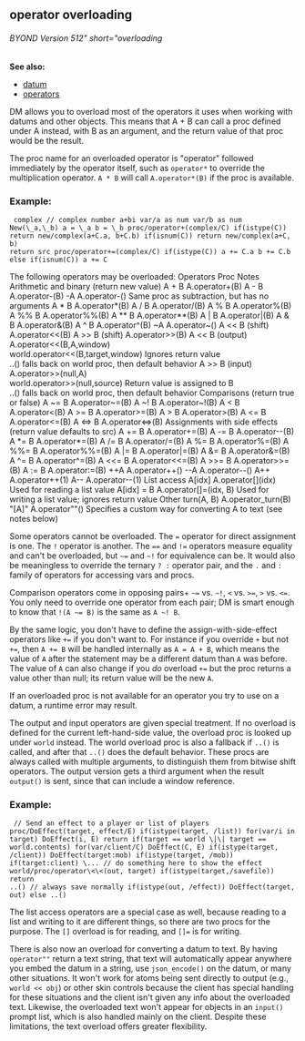## operator overloading 
###### BYOND Version 512" short="overloading
**See also:**
+   [datum](/ref/datum.md) 
+   [operators](/ref/operator.md) 

DM allows you to overload most of the operators it uses when
working with datums and other objects. This means that A + B can call a
proc defined under A instead, with B as an argument, and the return
value of that proc would be the result. 

The proc name for an
overloaded operator is \"operator\" followed immediately by the operator
itself, such as `operator*` to override the multiplication operator.
`A * B` will call `A.operator*(B)` if the proc is available.
### Example:

```
 complex // complex number a+bi var/a as num var/b as num
New(\_a,\_b) a = \_a b = \_b proc/operator+(complex/C) if(istype(C))
return new/complex(a+C.a, b+C.b) if(isnum(C)) return new/complex(a+C, b)
return src proc/operator+=(complex/C) if(istype(C)) a += C.a b += C.b
else if(isnum(C)) a += C 
```
 

The following operators may
be overloaded:
Operators
Proc
Notes
Arithmetic and binary (return new value)
A + B
A.operator+(B)
A - B
A.operator-(B)
-A
A.operator-()
Same proc as subtraction, but has no arguments
A \* B
A.operator\*(B)
A / B
A.operator/(B)
A % B
A.operator%(B)
A %% B
A.operator%%(B)
A \*\* B
A.operator\*\*(B)
A \| B
A.operator\|(B)
A & B
A.operator&(B)
A \^ B
A.operator\^(B)
\~A
A.operator\~()
A \<\< B (shift)
A.operator\<\<(B)
A \>\> B (shift)
A.operator\>\>(B)
A \<\< B (output)
A.operator\<\<(B,A,window)\
world.operator\<\<(B,target,window)
Ignores return value\
..() falls back on world proc, then default behavior
A \>\> B (input)
A.operator\>\>(null,A)\
world.operator\>\>(null,source)
Return value is assigned to B\
..() falls back on world proc, then default behavior
Comparisons (return true or false)
A \~= B
A.operator\~=(B)
A \~! B
A.operator\~!(B)
A \< B
A.operator\<(B)
A \>= B
A.operator\>=(B)
A \> B
A.operator\>(B)
A \<= B
A.operator\<=(B)
A \<=\> B
A.operator\<=\>(B)
Assignments with side effects (return value defaults to src)
A += B
A.operator+=(B)
A -= B
A.operator\--(B)
A \*= B
A.operator\*=(B)
A /= B
A.operator/=(B)
A %= B
A.operator%=(B)
A %%= B
A.operator%%=(B)
A \|= B
A.operator\|=(B)
A &= B
A.operator&=(B)
A \^= B
A.operator\^=(B)
A \<\<= B
A.operator\<\<=(B)
A \>\>= B
A.operator\>\>=(B)
A := B
A.operator:=(B)
++A
A.operator++()
\--A
A.operator\--()
A++
A.operator++(1)
A\--
A.operator\--(1)
List access
A\[idx\]
A.operator\[\](idx)
Used for reading a list value
A\[idx\] = B
A.operator\[\]=(idx, B)
Used for writing a list value; ignores return value
Other
turn(A, B)
A.operator_turn(B)
\"\[A\]\"
A.operator\"\"()
Specifies a custom way for converting A to text (see notes below)


Some operators cannot be overloaded. The `=` operator for
direct assignment is one. The `!` operator is another. The `==` and `!=`
operators measure equality and can\'t be overloaded, but `~=` and `~!`
for equivalence can be. It would also be meaningless to override the
ternary `? :` operator pair, and the `.` and `:` family of operators for
accessing vars and procs. 

Comparison operators come in opposing
pairs+ `~=` vs. `~!`, `<` vs. `>=`, `>` vs. `<=`. You only need to
override one operator from each pair; DM is smart enough to know that
`!(A ~= B)` is the same as `A ~! B`. 

By the same logic, you
don\'t have to define the assign-with-side-effect operators like `+=` if
you don\'t want to. For instance if you override `+` but not `+=`, then
`A += B` will be handled internally as `A = A + B`, which means the
value of `A` after the statement may be a different datum than `A` was
before. The value of `A` can also change if you *do* overload `+=` but
the proc returns a value other than null; its return value will be the
new `A`. 

If an overloaded proc is not available for an operator
you try to use on a datum, a runtime error may result. 

The
output and input operators are given special treatment. If no overload
is defined for the current left-hand-side value, the overload proc is
looked up under `world` instead. The world overload proc is also a
fallback if `..()` is called, and after that `..()` does the default
behavior. These procs are always called with multiple arguments, to
distinguish them from bitwise shift operators. The output version gets a
third argument when the result `output()` is sent, since that can
include a window reference.
### Example:

```
 // Send an effect to a player or list of players
proc/DoEffect(target, effect/E) if(istype(target, /list)) for(var/i in
target) DoEffect(i, E) return if(target == world \|\| target ==
world.contents) for(var/client/C) DoEffect(C, E) if(istype(target,
/client)) DoEffect(target:mob) if(istype(target, /mob))
if(target:client) \... // do something here to show the effect
world/proc/operator\<\<(out, target) if(istype(target,/savefile)) return
..() // always save normally if(istype(out, /effect)) DoEffect(target,
out) else ..() 
```
 

The list access operators are a
special case as well, because reading to a list and writing to it are
different things, so there are two procs for the purpose. The `[]`
overload is for reading, and `[]=` is for writing. 

There is
also now an overload for converting a datum to text. By having
`operator""` return a text string, that text will automatically appear
anywhere you embed the datum in a string, use `json_encode()` on the
datum, or many other situations. It won\'t work for atoms being sent
directly to output (e.g., `world << obj`) or other skin controls because
the client has special handling for these situations and the client
isn\'t given any info about the overloaded text. Likewise, the
overloaded text won\'t appear for objects in an `input()` prompt list,
which is also handled mainly on the client. Despite these limitations,
the text overload offers greater flexibility.